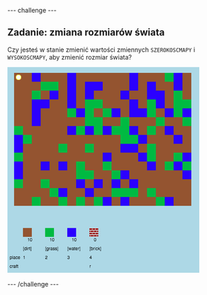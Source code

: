 \--- challenge \---

## Zadanie: zmiana rozmiarów świata

Czy jesteś w stanie zmienić wartości zmiennych `SZEROKOSCMAPY` i `WYSOKOSCMAPY`, aby zmienić rozmiar świata?

![zrzut ekranu](images/craft-mapsize.png)

\--- /challenge \---